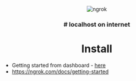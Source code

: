 <p align="center"><img alt="ngrok" src="https://ngrok.com/static/img/ngrok-white.svg"></p>
<h3 align="center">
# localhost on internet
</h3>

<h1 align="center">Install </h1>

- Getting started from dashboard - [here](https://dashboard.ngrok.com/get-started/setup)
- https://ngrok.com/docs/getting-started
